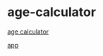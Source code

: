# age-calculator

[age calculator](https://age-calculator.app)

[app](https://play.google.com/store/apps/details?id=age.agecalculator.calculator)
